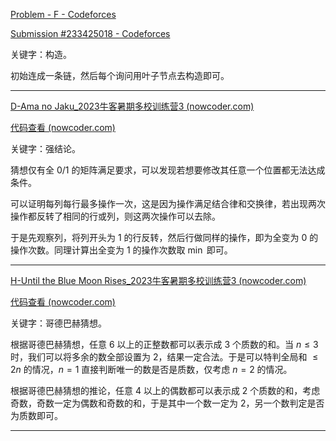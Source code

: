 [Problem - F - Codeforces](https://codeforces.com/contest/1899/problem/F)

[Submission #233425018 - Codeforces](https://codeforces.com/contest/1899/submission/233425018)

关键字：构造。

初始连成一条链，然后每个询问用叶子节点去构造即可。

---

[D-Ama no Jaku_2023牛客暑期多校训练营3 (nowcoder.com)](https://ac.nowcoder.com/acm/contest/57357/D)

[代码查看 (nowcoder.com)](https://ac.nowcoder.com/acm/contest/view-submission?submissionId=63006354)

关键字：强结论。

猜想仅有全 $0/1$ 的矩阵满足要求，可以发现若想要修改其任意一个位置都无法达成条件。

可以证明每列每行最多操作一次，这是因为操作满足结合律和交换律，若出现两次操作都反转了相同的行或列，则这两次操作可以去除。

于是先观察列，将列开头为 $1$ 的行反转，然后行做同样的操作，即为全变为 $0$ 的操作次数。同理计算出全变为 $1$ 的操作次数取 $\min$ 即可。

---

[H-Until the Blue Moon Rises_2023牛客暑期多校训练营3 (nowcoder.com)](https://ac.nowcoder.com/acm/contest/57357/H)

[代码查看 (nowcoder.com)](https://ac.nowcoder.com/acm/contest/view-submission?submissionId=62995836)

关键字：哥德巴赫猜想。

根据哥德巴赫猜想，任意 $6$ 以上的正整数都可以表示成 $3$ 个质数的和。当 $n\leq 3$ 时，我们可以将多余的数全部设置为 $2$，结果一定合法。于是可以特判全局和 $\leq 2n$ 的情况，$n = 1$ 直接判断唯一的数是否是质数，仅考虑 $n = 2$ 的情况。

根据哥德巴赫猜想的推论，任意 $4$ 以上的偶数都可以表示成 $2$ 个质数的和，考虑奇数，奇数一定为偶数和奇数的和，于是其中一个数一定为 $2$，另一个数判定是否为质数即可。

---

